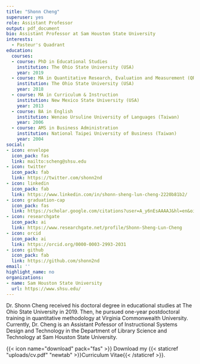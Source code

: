 ```yaml
---
title: "Shonn Cheng"
superuser: yes
role: Assistant Professor
output: pdf_document
bio: Assistant Professor at Sam Houston State University
interests: 
  - Pasteur's Quadrant
education:
  courses:
  - course: PhD in Educational Studies
    institution: The Ohio State University (USA)
    year: 2019
  - course: MA in Quantitative Research, Evaluation and Measurement (QREM)
    institution: The Ohio State University (USA)
    year: 2018
  - course: MA in Curriculum & Instruction
    institution: New Mexico State University (USA)
    year: 2013
  - course: BA in English
    institution: Wenzao Ursuline University of Languages (Taiwan)
    year: 2006
  - course: AMS in Business Administration
    institution: National Taipei University of Business (Taiwan)
    year: 2004
social:
- icon: envelope
  icon_pack: fas
  link: mailto:scheng@shsu.edu
- icon: twitter
  icon_pack: fab
  link: https://twitter.com/shonn2nd
- icon: linkedin
  icon_pack: fab
  link: https://www.linkedin.com/in/shonn-sheng-lun-cheng-2220b81b2/
- icon: graduation-cap
  icon_pack: fas
  link: https://scholar.google.com/citations?user=A_y6nEsAAAAJ&hl=en&oi=ao
- icon: researchgate
  icon_pack: ai
  link: https://www.researchgate.net/profile/Shonn-Sheng-Lun-Cheng
- icon: orcid
  icon_pack: ai
  link: https://orcid.org/0000-0003-2993-2031
- icon: github
  icon_pack: fab
  link: https://github.com/shonn2nd
email: ''
highlight_name: no
organizations:
- name: Sam Houston State University
  url: https://www.shsu.edu/
---
```


Dr. Shonn Cheng received his doctoral degree in educational studies at The Ohio State University in 2019. Then, he pursued one-year postdoctoral training in quantitative methodology at Virginia Commonwealth University. Currently, Dr. Cheng is an Assistant Pofessor of Instructional Systems Design and Technology in the Department of Library Science and Technology at Sam Houston State University.

{{< icon name="download" pack="fas" >}} Download my {{< staticref "uploads/cv.pdf" "newtab" >}}Curriculum Vitae{{< /staticref >}}.
